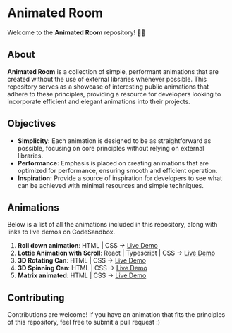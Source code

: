 # Animated Room

Welcome to the **Animated Room** repository! 🎨✨

## About

**Animated Room** is a collection of simple, performant animations that are created without the use of external libraries whenever possible. This repository serves as a showcase of interesting public animations that adhere to these principles, providing a resource for developers looking to incorporate efficient and elegant animations into their projects.

## Objectives

- **Simplicity:** Each animation is designed to be as straightforward as possible, focusing on core principles without relying on external libraries.
- **Performance:** Emphasis is placed on creating animations that are optimized for performance, ensuring smooth and efficient operation.
- **Inspiration:** Provide a source of inspiration for developers to see what can be achieved with minimal resources and simple techniques.

## Animations

Below is a list of all the animations included in this repository, along with links to live demos on CodeSandbox.

1. **Roll down animation**: HTML | CSS -> [Live Demo](https://codesandbox.io/p/sandbox/rolldown-animation-ghrkwy)
2. **Lottie Animation with Scroll**: React | Typescript | CSS -> [Live Demo](https://codesandbox.io/p/sandbox/relaxed-moon-6829lf)
3. **3D Rotating Can**: HTML | CSS -> [Live Demo](https://codesandbox.io/p/sandbox/rotating-can-v9rkc8)
4. **3D Spinning Can**: HTML | CSS -> [Live Demo](https://codesandbox.io/p/sandbox/infallible-torvalds-7q3v47)
5. **Matrix animated**: HTML | CSS -> [Live Demo](https://codesandbox.io/p/sandbox/matrix-animated-lt3y4z)

## Contributing

Contributions are welcome! If you have an animation that fits the principles of this repository, feel free to submit a pull request :)
